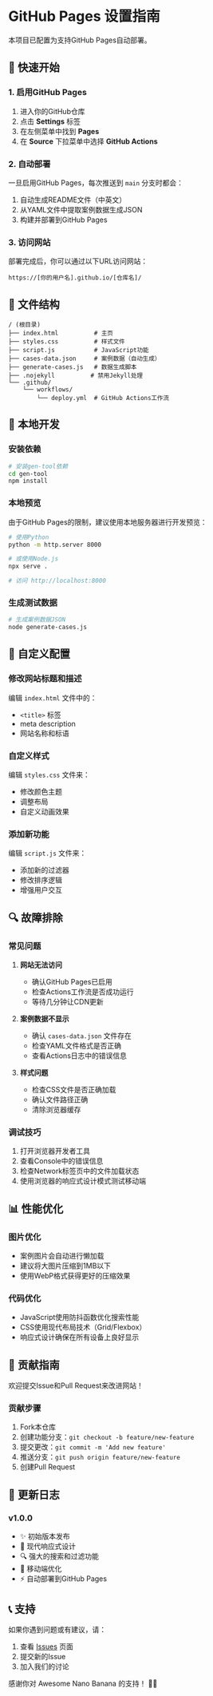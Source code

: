 # GitHub Pages 设置指南

本项目已配置为支持GitHub Pages自动部署。

## 🚀 快速开始

### 1. 启用GitHub Pages

1. 进入你的GitHub仓库
2. 点击 **Settings** 标签
3. 在左侧菜单中找到 **Pages**
4. 在 **Source** 下拉菜单中选择 **GitHub Actions**

### 2. 自动部署

一旦启用GitHub Pages，每次推送到 `main` 分支时都会：

1. 自动生成README文件（中英文）
2. 从YAML文件中提取案例数据生成JSON
3. 构建并部署到GitHub Pages

### 3. 访问网站

部署完成后，你可以通过以下URL访问网站：
```
https://[你的用户名].github.io/[仓库名]/
```

## 📁 文件结构

```
/ (根目录)
├── index.html          # 主页
├── styles.css          # 样式文件
├── script.js           # JavaScript功能
├── cases-data.json     # 案例数据（自动生成）
├── generate-cases.js   # 数据生成脚本
├── .nojekyll          # 禁用Jekyll处理
└── .github/
    └── workflows/
        └── deploy.yml  # GitHub Actions工作流
```

## 🔧 本地开发

### 安装依赖

```bash
# 安装gen-tool依赖
cd gen-tool
npm install
```

### 本地预览

由于GitHub Pages的限制，建议使用本地服务器进行开发预览：

```bash
# 使用Python
python -m http.server 8000

# 或使用Node.js
npx serve .

# 访问 http://localhost:8000
```

### 生成测试数据

```bash
# 生成案例数据JSON
node generate-cases.js
```

## 🎨 自定义配置

### 修改网站标题和描述

编辑 `index.html` 文件中的：
- `<title>` 标签
- meta description
- 网站名称和标语

### 自定义样式

编辑 `styles.css` 文件来：
- 修改颜色主题
- 调整布局
- 自定义动画效果

### 添加新功能

编辑 `script.js` 文件来：
- 添加新的过滤器
- 修改排序逻辑
- 增强用户交互

## 🔍 故障排除

### 常见问题

1. **网站无法访问**
   - 确认GitHub Pages已启用
   - 检查Actions工作流是否成功运行
   - 等待几分钟让CDN更新

2. **案例数据不显示**
   - 确认 `cases-data.json` 文件存在
   - 检查YAML文件格式是否正确
   - 查看Actions日志中的错误信息

3. **样式问题**
   - 检查CSS文件是否正确加载
   - 确认文件路径正确
   - 清除浏览器缓存

### 调试技巧

1. 打开浏览器开发者工具
2. 查看Console中的错误信息
3. 检查Network标签页中的文件加载状态
4. 使用浏览器的响应式设计模式测试移动端

## 📊 性能优化

### 图片优化
- 案例图片会自动进行懒加载
- 建议将大图片压缩到1MB以下
- 使用WebP格式获得更好的压缩效果

### 代码优化
- JavaScript使用防抖函数优化搜索性能
- CSS使用现代布局技术（Grid/Flexbox）
- 响应式设计确保在所有设备上良好显示

## 🤝 贡献指南

欢迎提交Issue和Pull Request来改进网站！

### 贡献步骤
1. Fork本仓库
2. 创建功能分支：`git checkout -b feature/new-feature`
3. 提交更改：`git commit -m 'Add new feature'`
4. 推送分支：`git push origin feature/new-feature`
5. 创建Pull Request

## 📝 更新日志

### v1.0.0
- ✨ 初始版本发布
- 🎨 现代响应式设计
- 🔍 强大的搜索和过滤功能
- 📱 移动端优化
- ⚡ 自动部署到GitHub Pages

## 📞 支持

如果你遇到问题或有建议，请：

1. 查看 [Issues](../../issues) 页面
2. 提交新的Issue
3. 加入我们的讨论

感谢你对 Awesome Nano Banana 的支持！ 🍌✨
